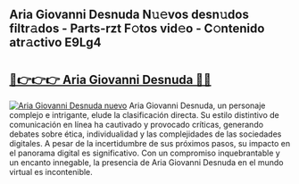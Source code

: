 ## Aria Giovanni Desnuda N𝚞𝚎vos desn𝚞dos filtr𝚊dos - Parts-rzt F𝚘tos vid𝚎o - C𝚘ntenido atr𝚊ctivo E9Lg4

# <h2><a href="http://mba835b.tromn.icu/?c=Aria+Giovanni+Desnuda">🔗👉👉👉 Aria Giovanni Desnuda 🔗🔗</a></h2>

[![Aria Giovanni Desnuda nuevo](https://i.imgur.com/pEAQMta.gif)](http://mba835b.tromn.icu/?c=Aria+Giovanni+Desnuda)
Aria Giovanni Desnuda, un personaje complejo e intrigante, elude la clasificación directa. Su estilo distintivo de comunicación en línea ha cautivado y provocado críticas, generando debates sobre ética, individualidad y las complejidades de las sociedades digitales. A pesar de la incertidumbre de sus próximos pasos, su impacto en el panorama digital es significativo. Con un compromiso inquebrantable y un encanto innegable, la presencia de Aria Giovanni Desnuda en el mundo virtual es incontenible.
